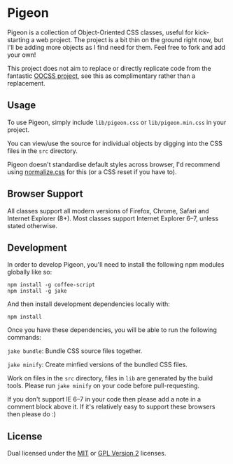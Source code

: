 
Pigeon
======

Pigeon is a collection of Object-Oriented CSS classes, useful
for kick-starting a web project. The project is a bit thin on
the ground right now, but I'll be adding more objects as I find
need for them. Feel free to fork and add your own!

This project does not aim to replace or directly replicate code
from the fantastic [OOCSS project][oocss], see this as
complimentary rather than a replacement.


Usage
-----

To use Pigeon, simply include `lib/pigeon.css` or
`lib/pigeon.min.css` in your project.

You can view/use the source for individual objects by digging
into the CSS files in the `src` directory.

Pigeon doesn't standardise default styles across browser, I'd
recommend using [normalize.css][normalize] for this (or a CSS
reset if you have to).


Browser Support
---------------

All classes support all modern versions of Firefox, Chrome,
Safari and Internet Explorer (8+). Most classes support Internet
Explorer 6–7, unless stated otherwise.


Development
-----------

In order to develop Pigeon, you'll need to install the following
npm modules globally like so:

    npm install -g coffee-script
    npm install -g jake

And then install development dependencies locally with:

    npm install

Once you have these dependencies, you will be able to run the
following commands:

`jake bundle`: Bundle CSS source files together.

`jake minify`: Create minfied versions of the bundled CSS files.

Work on files in the `src` directory, files in `lib` are
generated by the build tools. Please run `jake minify` on your
code before pull-requesting.

If you don't support IE 6–7 in your code then please add a note
in a comment block above it. If it's relatively easy to support
these browsers then please do :)


License
-------

Dual licensed under the [MIT][mit] or [GPL Version 2][gpl]
licenses.


[gpl]: http://opensource.org/licenses/gpl-2.0.php
[mit]: http://opensource.org/licenses/mit-license.php
[normalize]: http://necolas.github.com/normalize.css/
[oocss]: https://github.com/stubbornella/oocss
